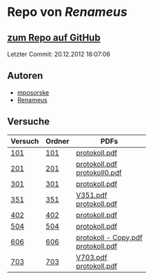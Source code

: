 # Repo von *Renameus*

## [zum Repo auf GitHub](https://github.com/Renameus/PhysikPraktikum1)

Letzter Commit: 20.12.2012 18:07:06

## Autoren
- [mposorske](https://github.com/mposorske)
- [Renameus](https://github.com/Renameus)

## Versuche

|       Versuch       |                                   Ordner                                   |                                                                                                                                                          PDFs                                                                                                                                                           |
|---------------------|----------------------------------------------------------------------------|-------------------------------------------------------------------------------------------------------------------------------------------------------------------------------------------------------------------------------------------------------------------------------------------------------------------------|
|[101](../versuch/101)|[101](https://github.com/Renameus/PhysikPraktikum1/tree/master/Versuche/101)|[protokoll.pdf](https://docs.google.com/viewer?url=https://raw.githubusercontent.com/Renameus/PhysikPraktikum1/master/Versuche/101/protokoll.pdf)                                                                                                                                                                        |
|[201](../versuch/201)|[201](https://github.com/Renameus/PhysikPraktikum1/tree/master/Versuche/201)|[protokoll.pdf](https://docs.google.com/viewer?url=https://raw.githubusercontent.com/Renameus/PhysikPraktikum1/master/Versuche/201/protokoll.pdf)<br/>[protokoll0.pdf](https://docs.google.com/viewer?url=https://raw.githubusercontent.com/Renameus/PhysikPraktikum1/master/Versuche/201/protokoll0.pdf)                |
|[301](../versuch/301)|[301](https://github.com/Renameus/PhysikPraktikum1/tree/master/Versuche/301)|[protokoll.pdf](https://docs.google.com/viewer?url=https://raw.githubusercontent.com/Renameus/PhysikPraktikum1/master/Versuche/301/protokoll.pdf)                                                                                                                                                                        |
|[351](../versuch/351)|[351](https://github.com/Renameus/PhysikPraktikum1/tree/master/Versuche/351)|[V351.pdf](https://docs.google.com/viewer?url=https://raw.githubusercontent.com/Renameus/PhysikPraktikum1/master/Versuche/351/V351.pdf)<br/>[protokoll.pdf](https://docs.google.com/viewer?url=https://raw.githubusercontent.com/Renameus/PhysikPraktikum1/master/Versuche/351/protokoll.pdf)                            |
|[402](../versuch/402)|[402](https://github.com/Renameus/PhysikPraktikum1/tree/master/Versuche/402)|[protokoll.pdf](https://docs.google.com/viewer?url=https://raw.githubusercontent.com/Renameus/PhysikPraktikum1/master/Versuche/402/protokoll.pdf)                                                                                                                                                                        |
|[504](../versuch/504)|[504](https://github.com/Renameus/PhysikPraktikum1/tree/master/Versuche/504)|[protokoll.pdf](https://docs.google.com/viewer?url=https://raw.githubusercontent.com/Renameus/PhysikPraktikum1/master/Versuche/504/protokoll.pdf)                                                                                                                                                                        |
|[606](../versuch/606)|[606](https://github.com/Renameus/PhysikPraktikum1/tree/master/Versuche/606)|[protokoll - Copy.pdf](https://docs.google.com/viewer?url=https://raw.githubusercontent.com/Renameus/PhysikPraktikum1/master/Versuche/606/protokoll%20-%20Copy.pdf)<br/>[protokoll.pdf](https://docs.google.com/viewer?url=https://raw.githubusercontent.com/Renameus/PhysikPraktikum1/master/Versuche/606/protokoll.pdf)|
|[703](../versuch/703)|[703](https://github.com/Renameus/PhysikPraktikum1/tree/master/Versuche/703)|[V703.pdf](https://docs.google.com/viewer?url=https://raw.githubusercontent.com/Renameus/PhysikPraktikum1/master/Versuche/703/V703.pdf)<br/>[protokoll.pdf](https://docs.google.com/viewer?url=https://raw.githubusercontent.com/Renameus/PhysikPraktikum1/master/Versuche/703/protokoll.pdf)                            |
